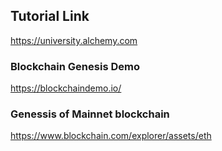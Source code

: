 ## Tutorial Link
https://university.alchemy.com

### Blockchain Genesis Demo
https://blockchaindemo.io/

### Genessis of Mainnet blockchain
https://www.blockchain.com/explorer/assets/eth
